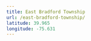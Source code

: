 ```yaml
---
title: East Bradford Township
url: /east-bradford-township/
latitude: 39.965
longitude: -75.631
---
```

